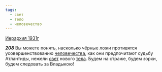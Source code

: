 ```yaml
---
tags:
  - свет
  - тело
  - человечество
---
```


[Иерархия 1931г](/agni/1931)

___208___
Вы можете понять, насколько чёрные ложи противятся усовершенствованию [человечества](/tag/#человечество), как они предпочитают судьбу Атлантиды, нежели [свет](/tag/#свет) нового [тела](/tag/#тело). Будем на страже, будем зорки, будем следовать за Владыкою!   

